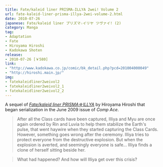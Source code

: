 ```yaml
---
title: Fate/kaleid liner PRISMA☆ILLYA 2wei! Volume 2
url: fate-kaleid-liner-prisma-illya-2wei-volume-2.html
date: 2010-07-26
japanese: Fate/kaleid liner プリズマ☆イリヤ ツヴァイ! (2)
category: Manga
tag:
- Adaptation
- Fate
- Hiroyama Hiroshi
- Kadokawa Shoten
release:
- 2010-07-26 [￥580]
link:
- "http://www.kadokawa.co.jp/comic/bk_detail.php?pcd=201004000049"
- "http://hiroshi.main.jp/"
img:
- fatekaleidliner2weivol2
- fatekaleidliner2weivol2_1
- fatekaleidliner2weivol2_2
---
```


A sequel of [*Fate/kaleid liner PRISMA☆ILLYA*](fate-kaleid-liner-prisma-illya-volume-1.html) by Hiroyama Hiroshi that began serialization in the June 2009 issue of *Comp Ace*.

> After all the Class cards have been captured, Illiya and Myu are once again ordered by Rin and Luvia to help them stabilize the Earth's pulse, that went haywire when they started capturing the Class Cards. However, something goes wrong after the ceremony. Illiya tries to protect everyone from the destructive explosion. But when the explosion is averted, and seemingly everyone is safe... Illiya finds a clone of herself sitting beside her.

> What had happened? And how will Illiya get over this crisis?